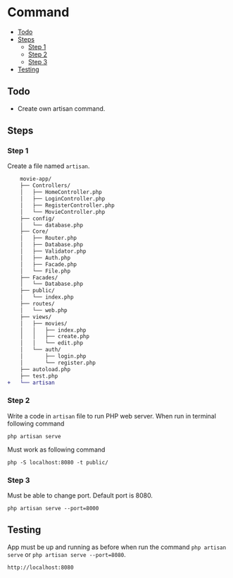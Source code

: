 # Command <!-- omit from toc -->

- [Todo](#todo)
- [Steps](#steps)
  - [Step 1](#step-1)
  - [Step 2](#step-2)
  - [Step 3](#step-3)
- [Testing](#testing)

## Todo

- Create own artisan command.

## Steps

### Step 1

Create a file named `artisan`.

```diff
    movie-app/
    ├── Controllers/
    │   ├── HomeController.php
    │   ├── LoginController.php
    │   ├── RegisterController.php
    │   └── MovieController.php
    ├── config/
    │   └── database.php
    ├── Core/
    │   ├── Router.php
    │   ├── Database.php
    │   ├── Validator.php
    │   ├── Auth.php
    │   ├── Facade.php
    │   └── File.php
    ├── Facades/
    │   └── Database.php
    ├── public/
    │   └── index.php
    ├── routes/
    │   └── web.php
    ├── views/
    │   ├── movies/
    │   │   ├── index.php
    │   │   ├── create.php
    │   │   └── edit.php
    │   └── auth/
    │       ├── login.php
    │       └── register.php
    ├── autoload.php
    ├── test.php
+   └── artisan
```

### Step 2

Write a code in `artisan` file to run PHP web server. When run in terminal following command

```
php artisan serve
```

Must work as following command

```
php -S localhost:8080 -t public/
```

### Step 3

Must be able to change port. Default port is 8080.

```
php artisan serve --port=8000
```

## Testing

App must be up and running ‌as before when run the command `php artisan serve` or `php artisan serve --port=8080`.

```
http://localhost:8080
```
